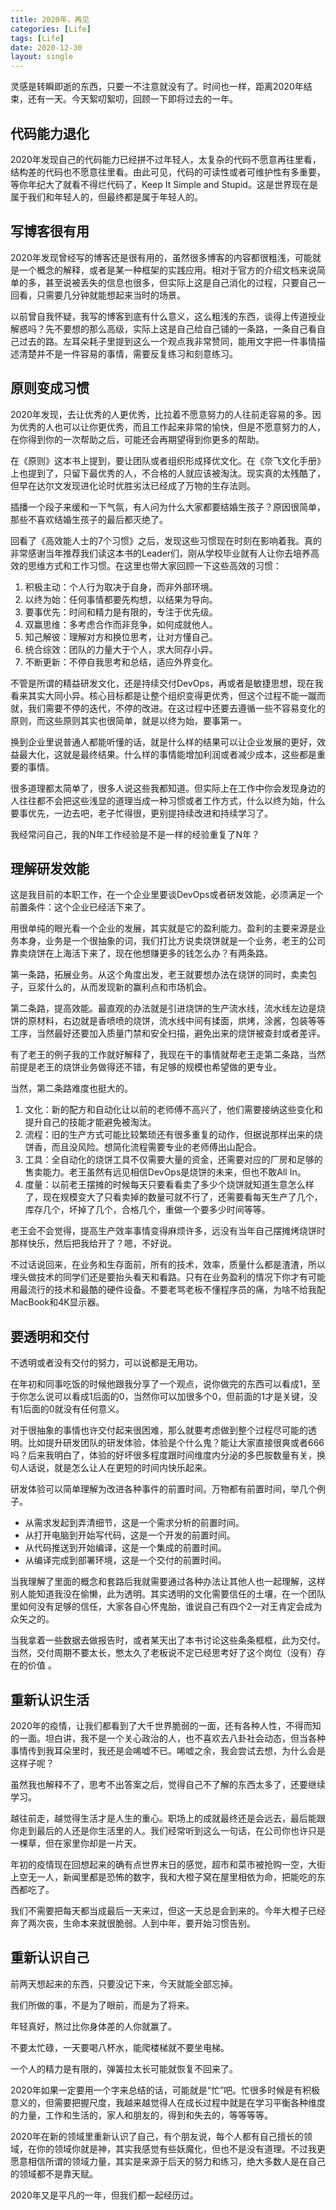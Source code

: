 ```yaml
---
title: 2020年，再见
categories: [Life]
tags: [Life]
date: 2020-12-30
layout: single
---
```

灵感是转瞬即逝的东西，只要一不注意就没有了。时间也一样，距离2020年结束，还有一天。今天絮叨絮叨，回顾一下即将过去的一年。

## 代码能力退化

2020年发现自己的代码能力已经拼不过年轻人，太复杂的代码不愿意再往里看，结构差的代码也不愿意往里看。由此可见，代码的可读性或者可维护性有多重要，等你年纪大了就看不得烂代码了，Keep It Simple and Stupid。这是世界现在是属于我们和年轻人的，但最终都是属于年轻人的。

## 写博客很有用

2020年发现曾经写的博客还是很有用的，虽然很多博客的内容都很粗浅，可能就是一个概念的解释，或者是某一种框架的实践应用。相对于官方的介绍文档来说简单的多，甚至说被丢失的信息也很多，但实际上这是自己消化的过程，只要自己一回看，只需要几分钟就能想起来当时的场景。

以前曾自我怀疑，我写的博客到底有什么意义，这么粗浅的东西，谈得上传道授业解惑吗？先不要想的那么高级，实际上这是自己给自己铺的一条路，一条自己看自己过去的路。左耳朵耗子里提到这么一个观点我非常赞同，能用文字把一件事情描述清楚并不是一件容易的事情，需要反复练习和刻意练习。

## 原则变成习惯

2020年发现，去让优秀的人更优秀，比拉着不愿意努力的人往前走容易的多。因为优秀的人也可以让你更优秀，而且工作起来非常的愉快，但是不愿意努力的人，在你得到你的一次帮助之后，可能还会再期望得到你更多的帮助。

在《原则》这本书上提到，要让团队或者组织形成择优文化。在《奈飞文化手册》上也提到了，只留下最优秀的人，不合格的人就应该被淘汰。现实真的太残酷了，但早在达尔文发现进化论时优胜劣汰已经成了万物的生存法则。

插播一个段子来缓和一下气氛，有人问为什么大家都要结婚生孩子？原因很简单，那些不喜欢结婚生孩子的最后都灭绝了。

回看了《高效能人士的7个习惯》之后，发现这些习惯现在时刻在影响着我。真的非常感谢当年推荐我们读这本书的Leader们，刚从学校毕业就有人让你去培养高效的思维方式和工作习惯。在这里也带大家回顾一下这些高效的习惯：

1. 积极主动：个人行为取决于自身，而非外部环境。
2. 以终为始：任何事情都要先构想，以结果为导向。
3. 要事优先：时间和精力是有限的，专注于优先级。
4. 双赢思维：多考虑合作而非竞争，如何成就他人。
5. 知己解彼：理解对方和换位思考，让对方懂自己。
6. 统合综效：团队的力量大于个人，求大同存小异。
7. 不断更新：不停自我思考和总结，适应外界变化。

不管是所谓的精益研发文化，还是持续交付DevOps，再或者是敏捷思想，现在我看来其实大同小异。核心目标都是让整个组织变得更优秀，但这个过程不能一蹴而就，我们需要不停的迭代，不停的改进。在这过程中还要去遵循一些不容易变化的原则，而这些原则其实也很简单，就是以终为始，要事第一。

换到企业里说普通人都能听懂的话，就是什么样的结果可以让企业发展的更好，效益最大化，这就是最终结果。什么样的事情能增加利润或者减少成本，这些都是重要的事情。

很多道理都太简单了，很多人说这些我都知道。但实际上在工作中你会发现身边的人往往都不会把这些浅显的道理当成一种习惯或者工作方式，什么以终为始，什么要事优先，一边去吧，老子忙得很，更别提持续改进和持续学习了。

我经常问自己，我的N年工作经验是不是一样的经验重复了N年？

## 理解研发效能

这是我目前的本职工作，在一个企业里要谈DevOps或者研发效能，必须满足一个前置条件：这个企业已经活下来了。

用很单纯的眼光看一个企业的发展，其实就是它的盈利能力。盈利的主要来源是业务本身，业务是一个很抽象的词，我们打比方说卖烧饼就是一个业务，老王的公司靠卖烧饼在上海活下来了，现在他想赚更多的钱怎么办？有两条路。

第一条路，拓展业务。从这个角度出发，老王就要想办法在烧饼的同时，卖卖包子，豆浆什么的，从而发现新的赢利点和市场机会。

第二条路，提高效能。最直观的办法就是引进烧饼的生产流水线，流水线左边是烧饼的原材料，右边就是香喷喷的烧饼，流水线中间有揉面，烘烤，涂酱，包装等等工序，当然最好还要加入质量门禁和安全扫描，避免出来的烧饼被查封或者差评。

有了老王的例子我的工作就好解释了，我现在干的事情就帮老王走第二条路，当然前提是老王的烧饼业务做得还不错，有足够的规模也希望做的更专业。

当然，第二条路难度也挺大的。

1. 文化：新的配方和自动化让以前的老师傅不高兴了，他们需要接纳这些变化和提升自己的技能才能避免被淘汰。
2. 流程：旧的生产方式可能比较繁琐还有很多重复的动作，但据说那样出来的烧饼香，而且没风险。想简化流程需要专业的老师傅出山配合。
3. 工具：全自动化的烧饼工具不仅需要大量的资金，还需要对应的厂房和足够的售卖能力。老王虽然有远见相信DevOps是烧饼的未来，但也不敢All In。
4. 度量：以前老王摆摊的时候每天只要看看卖了多少个烧饼就知道生意怎么样了，现在规模变大了只看卖掉的数量可就不行了，还需要看每天生产了几个，库存几个，坏掉了几个，合格几个，重做一个要多少时间等等。

老王会不会觉得，提高生产效率事情变得麻烦许多，远没有当年自己摆摊烤烧饼时那样快乐，然后把我给开了？嗯，不好说。

不过话说回来，在业务和生存面前，所有的技术，效率，质量什么都是渣渣，所以埋头做技术的同学们还是要抬头看天和看路。只有在业务盈利的情况下你才有可能用最流行的技术和最酷的硬件设备。不要老骂老板不懂程序员的痛，为啥不给我配MacBook和4K显示器。

## 要透明和交付

不透明或者没有交付的努力，可以说都是无用功。

在年初和同事吃饭的时候他跟我分享了一个观点，说你做完的东西可以看成1，至于你怎么说可以看成1后面的0，当然你可以加很多个0，但前面的1才是关键，没有1后面的0就没有任何意义。

对于很抽象的事情也许交付起来很困难，那么就要考虑做到整个过程尽可能的透明。比如提升研发团队的研发体验，体验是个什么鬼？能让大家直接很爽或者666吗？后来我明白了，体验的好坏很多程度跟时间维度内分泌的多巴胺数量有关，换句人话说，就是怎么让人在更短的时间内快乐起来。

研发体验可以简单理解为改进各种事件的前置时间。万物都有前置时间，举几个例子。

  - 从需求发起到弄清细节，这是一个需求分析的前置时间。
  - 从打开电脑到开始写代码，这是一个开发的前置时间。
  - 从代码推送到开始编译，这是一个集成的前置时间。
  - 从编译完成到部署环境，这是一个交付的前置时间。

当我理解了里面的概念和套路后我就需要通过各种办法让其他人也一起理解，这样别人能知道我没在偷懒，此为透明。其实透明的文化需要信任的土壤，在一个团队里如何没有足够的信任，大家各自心怀鬼胎，谁说自己有四个2一对王肯定会成为众矢之的。

当我拿着一些数据去做报告时，或者某天出了本书讨论这些条条框框，此为交付。当然，交付周期不要太长，憋太久了老板说不定已经思考好了这个岗位（没有）存在的价值 。

## 重新认识生活

2020年的疫情，让我们都看到了大千世界脆弱的一面，还有各种人性，不得而知的一面。坦白讲，我不是一个关心政治的人，也不喜欢去八卦社会动态，但当各种事情传到我耳朵里时，我还是会唏嘘不已。唏嘘之余，我会尝试去想，为什么会是这样子呢？

虽然我也解释不了，思考不出答案之后，觉得自己不了解的东西太多了，还要继续学习。

越往前走，越觉得生活才是人生的重心。职场上的成就最终还是会远去，最后能跟你走到最后的人还是你生活里的人。我们经常听到这么一句话，在公司你也许只是一棵草，但在家里你却是一片天。

年初的疫情现在回想起来的确有点世界末日的感觉，超市和菜市被抢购一空，大街上空无一人，新闻里都是恐怖的数字，我和大橙子窝在屋里相依为命，把能吃的东西都吃了。

我们不需要把每天都当成最后一天来过，但这一天总是会到来的。今年大橙子已经奔了两次丧，生命本来就很脆弱。人到中年，要开始习惯告别。

## 重新认识自己

前两天想起来的东西，只要没记下来，今天就能全部忘掉。

我们所做的事，不是为了眼前，而是为了将来。

年轻真好，熬过比你身体差的人你就赢了。

不要太忙碌，一天要喝八杯水，能爬楼梯就不要坐电梯。

一个人的精力是有限的，弹簧拉太长可能就恢复不回来了。

2020年如果一定要用一个字来总结的话，可能就是“忙”吧。忙很多时候是有积极意义的，但需要把握尺度，我越来越觉得人在成长过程中就是在学习平衡各种维度的力量，工作和生活的，家人和朋友的，得到和失去的，等等等等。

2020年在新的领域里重新认识了自己，有个朋友说，每个人都有自己擅长的领域，在你的领域你就是神，其实我感觉有些妖魔化，但也不是没有道理。不过我更愿意相信所谓的领域力量，其实是来源于后天的努力和练习，绝大多数人是在自己的领域都不是靠天赋。

2020年又是平凡的一年，但我们都一起经历过。